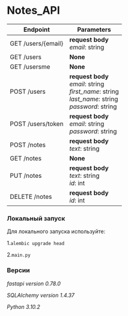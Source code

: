 # Notes_API

| Endpoint           | Parameters                                                                                                  |
|--------------------|-------------------------------------------------------------------------------------------------------------|
| GET /users/{email} | **request body** <br> *email*: string                                                                       |
| GET /users         | **None**                                                                                                    |
| GET /usersme       | **None**                                                                                                    |
 | POST /users        | **request body**<br> *email*: string<br>*first_name*: string<br/>*last_name*: string<br/>*password*: string |  
 | POST /users/token  | **request body**<br> *email*: string<br>*password*: string                                                  |  
 | POST /notes        | **request body**<br/>*text*: string                                                                         |  
 | GET /notes         | **None**                                                                                                    |  
| PUT /notes         | **request body**<br/>*text*: string<br/>*id*: int                                                           |  
| DELETE /notes      | **request body**<br/>*id*: int                                                                              |  
 

### Локальный запуск
Для локального запуска используйте: 

1.`alembic upgrade head`

2.`main.py`

### Версии

*fastapi version 0.78.0*

*SQLAlchemy version 1.4.37*

*Python 3.10.2*